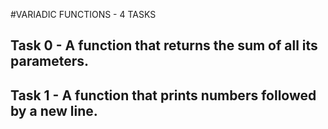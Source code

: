 #VARIADIC FUNCTIONS - 4 TASKS

## Task 0 - A function that returns the sum of all its parameters.

## Task 1 - A function that prints numbers followed by a new line.

